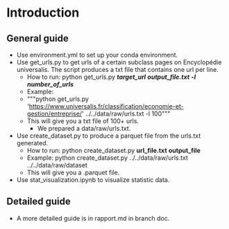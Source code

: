 # Introduction

## General guide

- Use environment.yml to set up your conda environment.
- Use get_urls.py to get urls of a certain subclass pages on Encyclopédie universalis. The script produces a txt file that contains one url per line. 
	- How to run: python get_urls.py ***target_url*** ***output_file.txt*** ***-l number_of_urls***
   	- Example:
	- """python get_urls.py 'https://www.universalis.fr/classification/economie-et-gestion/entreprise/' ../../data/raw/urls.txt -l 100"""
	- This will give you a txt file of 100+ urls.
 		- We prepared a data/raw/urls.txt.
- Use create_dataset.py to produce a parquet file from the urls.txt generated.
	- How to run: python create_dataset.py **url_file.txt** **output_file**
	- Example: python create_dataset.py ../../data/raw/urls.txt ../../data/raw/dataset
	- This will give you a .parquet file.
- Use stat_visualization.ipynb to visualize statistic data.
		
## Detailed guide
- A more detailed guide is in rapport.md in branch doc.
  
